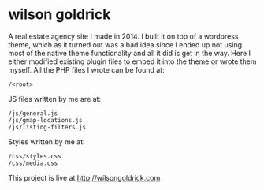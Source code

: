 # wilson goldrick

A real estate agency site I made in 2014. I built it on top of a wordpress theme, which 
as it turned out was a bad idea since I ended up not using most of the native theme functionality and
all it did is get in the way.
Here I either modified existing plugin files to embed it into the theme or wrote them myself.
All the PHP files I wrote can be found at:
```
/<root> 
``` 

JS files written by me are at:
```
/js/general.js
/js/gmap-locations.js
/js/listing-filters.js
```

Styles written by me at:
```
/css/styles.css
/css/media.css
```

This project is live at http://wilsongoldrick.com
